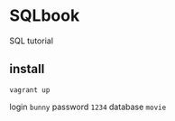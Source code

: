 # SQLbook
SQL tutorial
## install
```
vagrant up
```
login `bunny`
password `1234`
database `movie`
